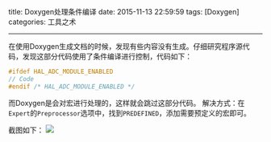 title: Doxygen处理条件编译
date: 2015-11-13 22:59:59
tags: [Doxygen]
categories: 工具之术

---

在使用Doxygen生成文档的时候，发现有些内容没有生成。仔细研究程序源代码，发现这部分代码使用了条件编译进行控制，代码如下：
``` C
#ifdef HAL_ADC_MODULE_ENABLED
// Code
#endif /* HAL_ADC_MODULE_ENABLED */
```
而Doxygen是会对宏进行处理的，这样就会跳过这部分代码。
解决方式：在`Expert`的`Preprocessor`选项中，找到`PREDEFINED`，添加需要预定义的宏即可。

<!--more-->

截图如下：
![](http://gmf.shengnengjin.cn/Doxygen20151113230829.png)



